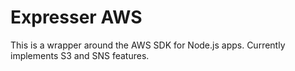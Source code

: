 # Expresser AWS

This is a wrapper around the AWS SDK for Node.js apps. Currently implements S3 and SNS features.
